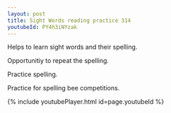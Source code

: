 ```yaml
---
layout: post
title: Sight Words reading practice 314
youtubeId: PY4h3iNYzak
---
```

 
 
Helps to learn sight words and their spelling.

Opportunitiy to repeat the spelling. 

Practice spelling. 
 
Practice for spelling bee competitions. 
 
{% include youtubePlayer.html id=page.youtubeId %}
 
 
